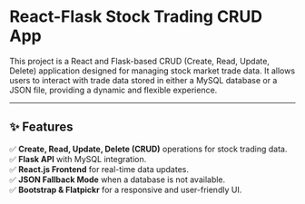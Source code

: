 #  React-Flask Stock Trading CRUD App

This project is a React and Flask-based CRUD (Create, Read, Update, Delete) application designed for managing stock market trade data.
It allows users to interact with trade data stored in either a MySQL database or a JSON file, providing a dynamic and flexible experience.


---

## ✨ **Features**
✅ **Create, Read, Update, Delete (CRUD)** operations for stock trading data.  
✅ **Flask API** with MySQL integration.  
✅ **React.js Frontend** for real-time data updates.  
✅ **JSON Fallback Mode** when a database is not available.  
✅ **Bootstrap & Flatpickr** for a responsive and user-friendly UI.  

